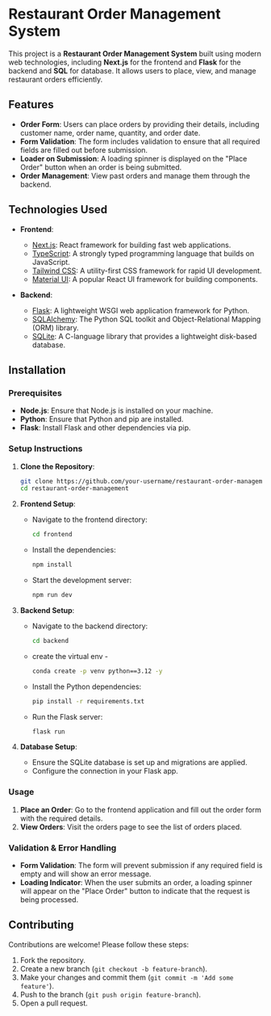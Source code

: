 # Restaurant Order Management System

This project is a **Restaurant Order Management System** built using modern web technologies, including **Next.js** for the frontend and **Flask** for the backend and **SQL** for database. It allows users to place, view, and manage restaurant orders efficiently.

## Features

- **Order Form**: Users can place orders by providing their details, including customer name, order name, quantity, and order date.
- **Form Validation**: The form includes validation to ensure that all required fields are filled out before submission.
- **Loader on Submission**: A loading spinner is displayed on the "Place Order" button when an order is being submitted.
- **Order Management**: View past orders and manage them through the backend.

## Technologies Used

- **Frontend**:
  - [Next.js](https://nextjs.org/): React framework for building fast web applications.
  - [TypeScript](https://www.typescriptlang.org/): A strongly typed programming language that builds on JavaScript.
  - [Tailwind CSS](https://tailwindcss.com/): A utility-first CSS framework for rapid UI development.
  - [Material UI](https://mui.com/): A popular React UI framework for building components.
  
- **Backend**:
  - [Flask](https://flask.palletsprojects.com/): A lightweight WSGI web application framework for Python.
  - [SQLAlchemy](https://www.sqlalchemy.org/): The Python SQL toolkit and Object-Relational Mapping (ORM) library.
  - [SQLite](https://www.sqlite.org/): A C-language library that provides a lightweight disk-based database.

## Installation

### Prerequisites

- **Node.js**: Ensure that Node.js is installed on your machine.
- **Python**: Ensure that Python and pip are installed.
- **Flask**: Install Flask and other dependencies via pip.

### Setup Instructions

1. **Clone the Repository**:

   ```bash
   git clone https://github.com/your-username/restaurant-order-management.git
   cd restaurant-order-management
   ```

2. **Frontend Setup**:

   - Navigate to the frontend directory:

     ```bash
     cd frontend
     ```

   - Install the dependencies:

     ```bash
     npm install
     ```

   - Start the development server:

     ```bash
     npm run dev
     ```

3. **Backend Setup**:

   - Navigate to the backend directory:

     ```bash
     cd backend
     ```
   - create the virtual env -
     ```bash
     conda create -p venv python==3.12 -y
     
   - Install the Python dependencies:

     ```bash
     pip install -r requirements.txt
     ```

   - Run the Flask server:

     ```bash
     flask run
     ```

4. **Database Setup**:

   - Ensure the SQLite database is set up and migrations are applied.
   - Configure the connection in your Flask app.

### Usage

1. **Place an Order**: Go to the frontend application and fill out the order form with the required details.
2. **View Orders**: Visit the orders page to see the list of orders placed.

### Validation & Error Handling

- **Form Validation**: The form will prevent submission if any required field is empty and will show an error message.
- **Loading Indicator**: When the user submits an order, a loading spinner will appear on the "Place Order" button to indicate that the request is being processed.

## Contributing

Contributions are welcome! Please follow these steps:

1. Fork the repository.
2. Create a new branch (`git checkout -b feature-branch`).
3. Make your changes and commit them (`git commit -m 'Add some feature'`).
4. Push to the branch (`git push origin feature-branch`).
5. Open a pull request.

